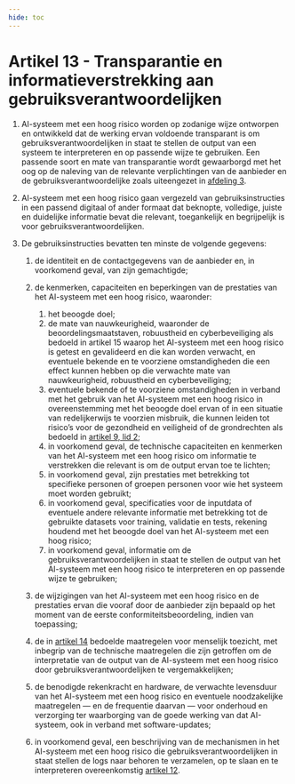 ```yaml
---
hide: toc
---
```

# Artikel 13 - Transparantie en informatieverstrekking aan gebruiksverantwoordelijken

1. AI-systeem met een hoog risico worden op zodanige wijze ontworpen en ontwikkeld dat de werking ervan voldoende transparant is om gebruiksverantwoordelijken in staat te stellen de output van een systeem te interpreteren en op passende wijze te gebruiken. Een passende soort en mate van transparantie wordt gewaarborgd met het oog op de naleving van de relevante verplichtingen van de aanbieder en de gebruiksverantwoordelijke zoals uiteengezet in [afdeling 3](../afdeling-3/a16.md).

2. AI-systeem met een hoog risico gaan vergezeld van gebruiksinstructies in een passend digitaal of ander formaat dat beknopte, volledige, juiste en duidelijke informatie bevat die relevant, toegankelijk en begrijpelijk is voor gebruiksverantwoordelijken.

3. De gebruiksinstructies bevatten ten minste de volgende gegevens:

   1. de identiteit en de contactgegevens van de aanbieder en, in voorkomend geval, van zijn gemachtigde;
   
   2. de kenmerken, capaciteiten en beperkingen van de prestaties van het AI-systeem met een hoog risico, waaronder:
   
      1. het beoogde doel;
      2. de mate van nauwkeurigheid, waaronder de beoordelingsmaatstaven, robuustheid en cyberbeveiliging als bedoeld in artikel 15 waarop het AI-systeem met een hoog risico is getest en gevalideerd en die kan worden verwacht, en eventuele bekende en te voorziene omstandigheden die een effect kunnen hebben op die verwachte mate van nauwkeurigheid, robuustheid en cyberbeveiliging;
      3. eventuele bekende of te voorziene omstandigheden in verband met het gebruik van het AI-systeem met een hoog risico in overeenstemming met het beoogde doel ervan of in een situatie van redelijkerwijs te voorzien misbruik, die kunnen leiden tot risico’s voor de gezondheid en veiligheid of de grondrechten als bedoeld in [artikel 9, lid 2](a9.md);
      4. in voorkomend geval, de technische capaciteiten en kenmerken van het AI-systeem met een hoog risico om informatie te verstrekken die relevant is om de output ervan toe te lichten;
      5. in voorkomend geval, zijn prestaties met betrekking tot specifieke personen of groepen personen voor wie het systeem moet worden gebruikt;
      6. in voorkomend geval, specificaties voor de inputdata of eventuele andere relevante informatie met betrekking tot de gebruikte datasets voor training, validatie en tests, rekening houdend met het beoogde doel van het AI-systeem met een hoog risico;
      7. in voorkomend geval, informatie om de gebruiksverantwoordelijken in staat te stellen de output van het AI-systeem met een hoog risico te interpreteren en op passende wijze te gebruiken;

   3. de wijzigingen van het AI-systeem met een hoog risico en de prestaties ervan die vooraf door de aanbieder zijn bepaald op het moment van de eerste conformiteitsbeoordeling, indien van toepassing;

   4. de in [artikel 14](a14.md) bedoelde maatregelen voor menselijk toezicht, met inbegrip van de technische maatregelen die zijn getroffen om de interpretatie van de output van de AI-systeem met een hoog risico door gebruiksverantwoordelijken te vergemakkelijken;

   5. de benodigde rekenkracht en hardware, de verwachte levensduur van het AI-systeem met een hoog risico en eventuele noodzakelijke maatregelen — en de frequentie daarvan — voor onderhoud en verzorging ter waarborging van de goede werking van dat AI-systeem, ook in verband met software-updates;

   6. in voorkomend geval, een beschrijving van de mechanismen in het AI-systeem met een hoog risico die gebruiksverantwoordelijken in staat stellen de logs naar behoren te verzamelen, op te slaan en te interpreteren overeenkomstig [artikel 12](a12.md).